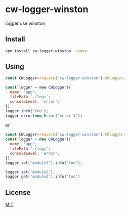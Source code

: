 # cw-logger-winston

logger use winston

## Install

```bash
npm install cw-logger-winston --save
```

## Using

```js
const CWLogger=require('cw-logger-winston').CWLogger;

const logger = new CWLogger({
  name: 'app';
  filePath:'./logs';
  consoleLevel: 'error';
});
logger.info('foo');
logger.error(new Error('error 1'))
```

or

```js
const CWLogger=require('cw-logger-winston').CWLogger;
const logger = new CWLogger({
  name: 'app';
  filePath:'./logs';
  consoleLevel: 'error';
});
logger.set('module1').info('foo');

logger.set('module2');
logger.get('module2').info('foo')
```

## License

[MIT](./LICENSE.txt).
